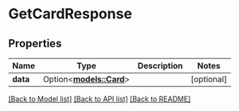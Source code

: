 # GetCardResponse

## Properties

Name | Type | Description | Notes
------------ | ------------- | ------------- | -------------
**data** | Option<[**models::Card**](Card.md)> |  | [optional]

[[Back to Model list]](../README.md#documentation-for-models) [[Back to API list]](../README.md#documentation-for-api-endpoints) [[Back to README]](../README.md)


